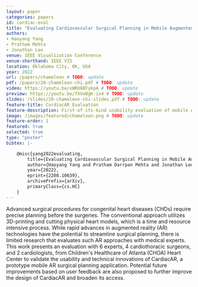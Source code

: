 ```yaml
---
layout: paper
categories: papers
id: cardiac-eval
title: "Evaluating Cardiovascular Surgical Planning in Mobile Augmented Reality"
authors: 
- Haoyang Yang
- Pratham Mehta
- Jonathan Leo
venue: IEEE Visualization Conference
venue-shorthand: IEEE VIS
location: Oklahoma City, OK, USA
year: 2022
url: /papers/chameleon # TODO: update
pdf: /papers/20-chameleon-chi.pdf # TODO: update
video: https://youtu.be/xWRU88FykpA # TODO: update
preview: https://youtu.be/fXVeBgK-ix4 # TODO: update
slides: /slides/20-chameleon-chi-slides.pdf # TODO: update
feature-title: CardiacAR Evaluation
feature-description: First-of-its-kind usability evaluation of mobile AR tool for cardiac surgeons.
image: /images/featured/chameleon.png # TODO: update
feature-order: 1
featured: true
selected: true
type: "poster"
bibtex: |-

    @misc{yang2022evaluating,
        title={Evaluating Cardiovascular Surgical Planning in Mobile Augmented Reality}, 
        author={Haoyang Yang and Pratham Darrpan Mehta and Jonathan Leo and Zhiyan Zhou and Megan Dass and Anish Upadhayay and Timothy C. Slesnick and Fawwaz Shaw and Amanda Randles and Duen Horng Chau},
        year={2022},
        eprint={2208.10639},
        archivePrefix={arXiv},
        primaryClass={cs.HC}
    }
---
```

Advanced surgical procedures for congenital heart diseases (CHDs) require precise planning before the surgeries. The conventional approach utilizes 3D-printing and cutting physical heart models, which is a time and resource intensive process. While rapid advances in augmented reality (AR) technologies have the potential to streamline surgical planning, there is limited research that evaluates such AR approaches with medical experts. 
This work presents an evaluation with 6 experts, 4 cardiothoracic surgeons, and 2 cardiologists, from Children's Healthcare of Atlanta (CHOA) Heart Center to validate the usability and technical innovations of CardiacAR, a prototype mobile AR surgical planning application. Potential future improvements based on user feedback are also proposed to further improve the design of CardiacAR and broaden its access.
